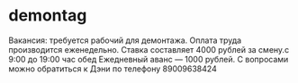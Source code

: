 # demontag
Вакансия: требуется рабочий для демонтажа. Оплата труда производится еженедельно. Ставка составляет 4000 рублей за смену.с 9:00 до 19:00 час обед  Ежедневный аванс — 1000 рублей.  С вопросами можно обратиться к Дэни по телефону 89009638424
